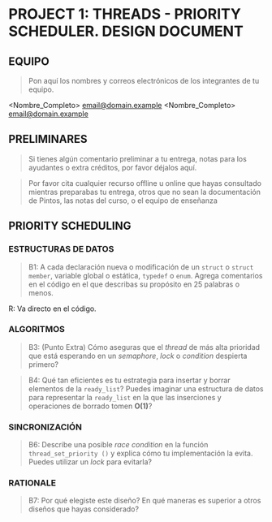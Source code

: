 # PROJECT 1: THREADS - PRIORITY SCHEDULER. DESIGN DOCUMENT

## EQUIPO
 > Pon aquí los nombres y correos electrónicos de los integrantes de tu equipo.

 <Nombre_Completo> <email@domain.example>
 <Nombre_Completo> <email@domain.example>

 ##  PRELIMINARES
 > Si tienes algún comentario preliminar a tu entrega, notas para los ayudantes
 > o extra créditos, por favor déjalos aquí.

 > Por favor cita cualquier recurso offline u online que hayas consultado
 > mientras preparabas tu entrega, otros que no sean la documentación de Pintos,
 > las notas del curso, o el equipo de enseñanza

## PRIORITY SCHEDULING

### ESTRUCTURAS DE DATOS

> B1: A cada declaración nueva o modificación de un `struct` o `struct member`,
 > variable global o estática, `typedef` o `enum`. Agrega comentarios en el
 > código en el que describas su propósito en 25 palabras o menos.

 R: Va directo en el código.

### ALGORITMOS

> B3: (Punto Extra) Cómo aseguras que el _thread_ de más alta
> prioridad que está esperando en un _semaphore_, _lock_ o 
> _condition_ despierta primero?

> B4: Qué tan eficientes es tu estrategia para insertar y borrar
> elementos de la `ready_list`? Puedes imaginar una estructura de
> datos para representar la `ready_list` en la que las inserciones y 
> operaciones de borrado tomen __O(1)__?


### SINCRONIZACIÓN

> B6: Describe una posible _race condition_ en la función
> `thread_set_priority ()` y explica cómo tu implementación la evita.
> Puedes utilizar un _lock_ para evitarla?

### RATIONALE

> B7: Por qué elegiste este diseño? En qué maneras es superior a otros
> diseños que hayas considerado?
